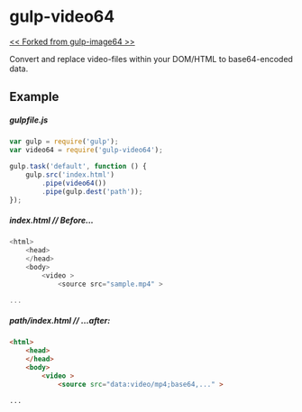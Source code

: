 # gulp-video64

[<< Forked from gulp-image64 >>](https://github.com/leventekk/gulp-image64)

Convert and replace video-files within your DOM/HTML to base64-encoded data.

## Example

##### gulpfile.js

```js
var gulp = require('gulp');
var video64 = require('gulp-video64');

gulp.task('default', function () {
	gulp.src('index.html')
		.pipe(video64())
		.pipe(gulp.dest('path'));
});
```


##### index.html // Before...

```js
<html>
	<head>
	</head>
	<body>
		<video >
			<source src="sample.mp4" >

...
```


##### path/index.html // ...after:

```html
<html>
	<head>
	</head>
	<body>
		<video >
			<source src="data:video/mp4;base64,..." >

...
```

